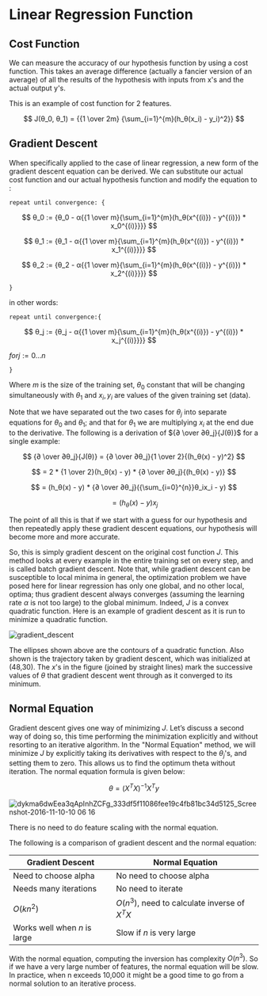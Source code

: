 # Linear Regression Function

## Cost Function

We can measure the accuracy of our hypothesis function by using a cost function.
This takes an average difference (actually a fancier version of an average) of
all the results of the hypothesis with inputs from x's and the actual output y's.

This is an example of cost function for 2 features.

$$
J(θ_0, θ_1) = {{1 \over 2m} {\sum_{i=1}^{m}(h_θ(x_i) - y_i)^2}}
$$

## Gradient Descent

When specifically applied to the case of linear regression, a new form
of the gradient descent equation can be derived. We can substitute our
actual cost function and our actual hypothesis function and modify
the equation to :

`repeat until convergence: {`

$$
θ_0 := {θ_0 - α{{1 \over m}{\sum_{i=1}^{m}(h_θ(x^{(i)}) - y^{(i)}) * x_0^{(i)}}}}
$$

$$
θ_1 := {θ_1 - α{{1 \over m}{\sum_{i=1}^{m}(h_θ(x^{(i)}) - y^{(i)}) * x_1^{(i)}}}}
$$

$$
θ_2 := {θ_2 - α{{1 \over m}{\sum_{i=1}^{m}(h_θ(x^{(i)}) - y^{(i)}) * x_2^{(i)}}}}
$$

`}`

in other words:

`repeat until convergence:{`

$$
θ_j := {θ_j - α{{1 \over m}{\sum_{i=1}^{m}(h_θ(x^{(i)}) - y^{(i)}) * x_j^{(i)}}}}
$$

$for j:= 0...n$

`}`

Where $m$ is the size of the training set, $θ_0$ constant that will be
changing simultaneously with $θ_1$ and $x_i,y_i$ are values of the
given training set (data).

Note that we have separated out the two cases for $θ_j$ into separate equations
for $θ_0$ and $θ_1$; and that for $θ_1$ we are multiplying $x_i$ at the end due
to the derivative. The following is a derivation of ${∂ \over ∂θ_j}{J(θ)}$
for a single example:

$$
{∂ \over ∂θ_j}{J(θ)} = {∂ \over ∂θ_j}{1 \over 2}{(h_θ(x) - y)^2}
$$

$$
= 2 * {1 \over 2}(h_θ(x) - y) * {∂ \over ∂θ_j}{(h_θ(x) - y)}
$$

$$
= (h_θ(x) - y) * {∂ \over ∂θ_j}({\sum_{i=0}^{n}}θ_ix_i - y)
$$

$$
= (h_θ(x) - y)x_j
$$

The point of all this is that if we start with a guess for our hypothesis
and then repeatedly apply these gradient descent equations, our hypothesis
will become more and more accurate.

So, this is simply gradient descent on the original cost function $J$.
This method looks at every example in the entire training set on every step,
and is called batch gradient descent. Note that, while gradient descent can be
susceptible to local minima in general, the optimization problem we have posed
here for linear regression has only one global, and no other local, optima;
thus gradient descent always converges (assuming the learning rate $α$ is not
too large) to the global minimum. Indeed, $J$ is a convex quadratic function.
Here is an example of gradient descent as it is run to minimize a quadratic
function.

![gradient_descent](https://github.com/liangcorp/machine_learning_c/assets/2737157/3b5f0e81-3de5-40e1-8fbf-4e064379a7b4)

The ellipses shown above are the contours of a quadratic function. Also shown
is the trajectory taken by gradient descent, which was initialized at (48,30).
The $x$'s in the figure (joined by straight lines) mark the successive values
of $θ$ that gradient descent went through as it converged to its minimum.

## Normal Equation

Gradient descent gives one way of minimizing $J$. Let’s discuss a second way
of doing so, this time performing the minimization explicitly and without
resorting to an iterative algorithm. In the "Normal Equation" method, we will
minimize $J$ by explicitly taking its derivatives with respect to the $θ_j$'s,
and setting them to zero. This allows us to find the optimum theta without
iteration. The normal equation formula is given below:

$$
θ = (X^TX)^{-1}X^Ty
$$

![dykma6dwEea3qApInhZCFg_333df5f11086fee19c4fb81bc34d5125_Screenshot-2016-11-10-10 06 16](https://github.com/liangcorp/machine_learning_c/assets/2737157/b8e17281-35c9-44db-86f9-6e0ed5f25412)

There is no need to do feature scaling with the normal equation.

The following is a comparison of gradient descent and the normal equation:

| Gradient Descent             | Normal Equation                               |
| ---------------------------- | --------------------------------------------- |
| Need to choose alpha         | No need to choose alpha                       |
| Needs many iterations        | No need to iterate                            |
| $O(kn^2)$                    | $O(n^3)$, need to calculate inverse of $X^TX$ |
| Works well when $n$ is large | Slow if $n$ is very large                     |

With the normal equation, computing the inversion has complexity $O(n^3)$.
So if we have a very large number of features, the normal equation will be
slow. In practice, when n exceeds 10,000 it might be a good time to go
from a normal solution to an iterative process.
